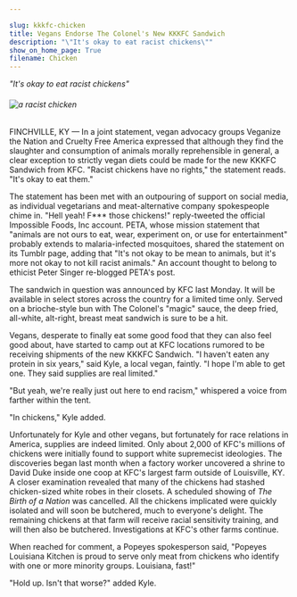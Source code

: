 ```yaml
---

slug: kkkfc-chicken
title: Vegans Endorse The Colonel's New KKKFC Sandwich
description: "\"It's okay to eat racist chickens\""
show_on_home_page: True
filename: Chicken
---
```


_"It's okay to eat racist chickens"_

###### ![a racist chicken](assets/chicken2.jpg)

FINCHVILLE, KY — In a joint statement, vegan advocacy groups Veganize the Nation and Cruelty Free America
expressed that although they find the slaughter and consumption of animals morally reprehensible
in general, a clear exception to strictly vegan diets could be made for the new KKKFC Sandwich from
KFC. "Racist chickens have no rights," the statement reads. "It's okay to eat them."

The statement has been met with an outpouring of support on social media, as individual vegetarians
and meat-alternative company spokespeople chime in. "Hell yeah! F\*\*\* those chickens!" reply-tweeted the
official Impossible Foods, Inc account. PETA, whose mission statement that "animals are not ours to eat,
wear, experiment on, or use for entertainment" probably extends to malaria-infected mosquitoes, shared the statement on its Tumblr page, adding that "It's not
okay to be mean to animals, but it's more not okay to not kill racist animals." An account thought to belong
to ethicist Peter Singer re-blogged PETA's post.

The sandwich in question was announced by KFC last Monday. It will be available in
select stores across the country for a limited time only. Served on a brioche-style bun
with The Colonel's "magic" sauce, the deep fried, all-white, alt-right, breast meat sandwich
is sure to be a hit.

Vegans, desperate to finally eat some good food that they can also feel good about,
have started to camp out at KFC locations rumored to be receiving shipments of the new KKKFC Sandwich.
"I haven't eaten any protein in six years," said Kyle, a local vegan, faintly. "I hope I'm able to get one. They said
supplies are real limited."

"But yeah, we're really just out here to end racism," whispered a voice from farther within the tent.

"In chickens," Kyle added.

Unfortunately for Kyle and other vegans, but fortunately for race relations in America, supplies are indeed limited.
Only about 2,000 of KFC's millions of chickens were initially found to support white supremecist
ideologies. The discoveries began last month when a factory worker uncovered a shrine to David Duke inside one coop
at KFC's largest farm outside of Louisville, KY. A closer examination revealed that many of the chickens had stashed chicken-sized
white robes in their closets. A scheduled showing of _The Birth of a Nation_ was cancelled. All the chickens implicated were
quickly isolated and will soon be butchered, much to everyone's delight. The remaining chickens at that farm will receive
racial sensitivity training, and will then also be butchered. Investigations at KFC's other farms continue.

When reached for comment, a Popeyes spokesperson said, "Popeyes Louisiana Kitchen is proud to serve only
meat from chickens who identify with one or more minority groups. Louisiana, fast!"

"Hold up. Isn't that worse?" added Kyle.
